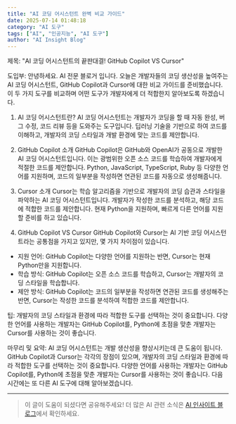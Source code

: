 ```yaml
---
title: "AI 코딩 어시스턴트 완벽 비교 가이드"
date: 2025-07-14 01:48:18
category: "AI 도구"
tags: ["AI", "인공지능", "AI 도구"]
author: "AI Insight Blog"
---
```


제목: "AI 코딩 어시스턴트의 끝판대결! GitHub Copilot VS Cursor"

도입부:
안녕하세요. AI 전문 블로거 입니다. 오늘은 개발자들의 코딩 생산성을 높여주는 AI 코딩 어시스턴트, GitHub Copilot과 Cursor에 대한 비교 가이드를 준비했습니다. 이 두 가지 도구를 비교하며 어떤 도구가 개발자에게 더 적합한지 알아보도록 하겠습니다. 

1. AI 코딩 어시스턴트란?
AI 코딩 어시스턴트는 개발자가 코딩을 할 때 자동 완성, 버그 수정, 코드 리뷰 등을 도와주는 도구입니다. 딥러닝 기술을 기반으로 하여 코드를 이해하고, 개발자의 코딩 스타일과 개발 환경에 맞는 코드를 제안합니다.

2. GitHub Copilot 소개
GitHub Copilot은 GitHub와 OpenAI가 공동으로 개발한 AI 코딩 어시스턴트입니다. 이는 광범위한 오픈 소스 코드를 학습하여 개발자에게 적절한 코드를 제안합니다. Python, JavaScript, TypeScript, Ruby 등 다양한 언어를 지원하며, 코드의 일부분을 작성하면 연관된 코드를 자동으로 생성해줍니다.

3. Cursor 소개
Cursor는 학습 알고리즘을 기반으로 개발자의 코딩 습관과 스타일을 파악하는 AI 코딩 어시스턴트입니다. 개발자가 작성한 코드를 분석하고, 해당 코드에 적합한 코드를 제안합니다. 현재 Python을 지원하며, 빠르게 다른 언어를 지원할 준비를 하고 있습니다.

4. GitHub Copilot VS Cursor
GitHub Copilot와 Cursor는 AI 기반 코딩 어시스턴트라는 공통점을 가지고 있지만, 몇 가지 차이점이 있습니다. 

- 지원 언어: GitHub Copilot는 다양한 언어를 지원하는 반면, Cursor는 현재 Python만을 지원합니다.
- 학습 방식: GitHub Copilot는 오픈 소스 코드를 학습하고, Cursor는 개발자의 코딩 스타일을 학습합니다.
- 제안 방식: GitHub Copilot는 코드의 일부분을 작성하면 연관된 코드를 생성해주는 반면, Cursor는 작성한 코드를 분석하여 적합한 코드를 제안합니다.

팁: 개발자의 코딩 스타일과 환경에 따라 적합한 도구를 선택하는 것이 중요합니다. 다양한 언어를 사용하는 개발자는 GitHub Copilot를, Python에 초점을 맞춘 개발자는 Cursor를 사용하는 것이 좋습니다.

마무리 및 요약:
AI 코딩 어시스턴트는 개발 생산성을 향상시키는데 큰 도움이 됩니다. GitHub Copilot과 Cursor는 각각의 장점이 있으며, 개발자의 코딩 스타일과 환경에 따라 적합한 도구를 선택하는 것이 중요합니다. 다양한 언어를 사용하는 개발자는 GitHub Copilot를, Python에 초점을 맞춘 개발자는 Cursor를 사용하는 것이 좋습니다. 다음 시간에는 또 다른 AI 도구에 대해 알아보겠습니다.

---

> 이 글이 도움이 되셨다면 공유해주세요! 
> 더 많은 AI 관련 소식은 [AI 인사이트 블로그](https://tonyhwang1004.github.io/ai-insight-blog)에서 확인하세요.
